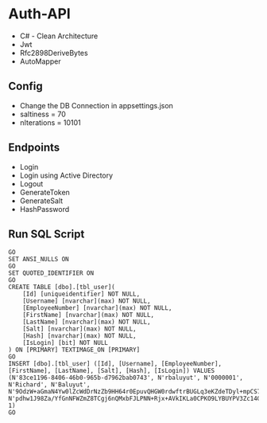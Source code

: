 # Auth-API
* C# - Clean Architecture <br>
* Jwt <br>
* Rfc2898DeriveBytes <br>
* AutoMapper <br>

## Config
* Change the DB Connection in appsettings.json <br>
* saltiness = 70 <br>
* nIterations = 10101 <br>

## Endpoints
* Login <br>
* Login using Active Directory <br>
* Logout <br>
* GenerateToken <br>
* GenerateSalt <br>
* HashPassword <br>

## Run SQL Script
```
GO
SET ANSI_NULLS ON
GO
SET QUOTED_IDENTIFIER ON
GO
CREATE TABLE [dbo].[tbl_user](
	[Id] [uniqueidentifier] NOT NULL, 
	[Username] [nvarchar](max) NOT NULL, 
	[EmployeeNumber] [nvarchar](max) NOT NULL, 
	[FirstName] [nvarchar](max) NOT NULL,
	[LastName] [nvarchar](max) NOT NULL, 
	[Salt] [nvarchar](max) NOT NULL,
	[Hash] [nvarchar](max) NOT NULL, 
	[IsLogin] [bit] NOT NULL 
) ON [PRIMARY] TEXTIMAGE_ON [PRIMARY] 
GO 
INSERT [dbo].[tbl_user] ([Id], [Username], [EmployeeNumber], [FirstName], [LastName], [Salt], [Hash], [IsLogin]) VALUES (N'83ce1196-8406-46b0-965b-d7962bab0743', N'rbaluyut', N'0000001', N'Richard', N'Baluyut', N'9OdzW+aGmaN4Yw0lZcWdDrNzZb9HH64r0EpuvQHGW0rdwftrBUGLq3eKZdeTDyl+mpCS7lGYPIyzjK8K7M8gFKaSo2iFcQ==', N'pdhw1J98Za/YfGnNFWZmZ8TCgj6nQMxbFJLPNN+Rjx+AVkIKLa0CPKO9LYBUYPV3Zc14GaFYOf/wzZbU66wmwggRBb1KnQ==', 1) 
GO 
```
